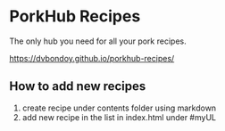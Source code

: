 # PorkHub Recipes

The only hub you need for all your pork recipes.

https://dvbondoy.github.io/porkhub-recipes/

## How to add new recipes
1. create recipe under contents folder using markdown
2. add new recipe in the list in index.html under #myUL